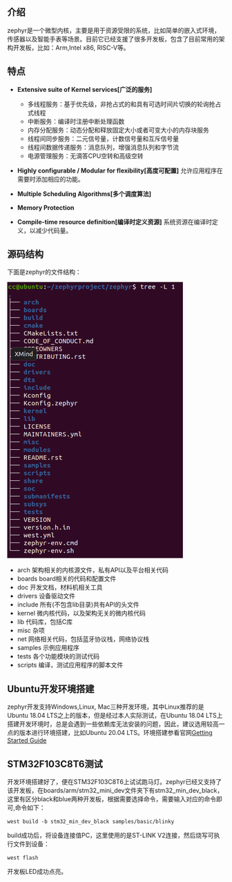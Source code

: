 ## 介绍
zephyr是一个微型内核，主要是用于资源受限的系统，比如简单的嵌入式环境，传感器以及智能手表等场景。目前它已经支援了很多开发板，包含了目前常用的架构开发板，比如：Arm,Intel x86, RISC-V等。

## 特点
* **Extensive suite of Kernel services[广泛的服务]**
	* 多线程服务：基于优先级，非抢占式的和具有可选时间片切换的轮询抢占式线程
	* 中断服务：编译时注册中断处理函数
	* 内存分配服务：动态分配和释放固定大小或者可变大小的内存块服务
	* 线程间同步服务：二元信号量，计数信号量和互斥信号量
	* 线程间数据传递服务：消息队列，增强消息队列和字节流
	* 电源管理服务：无滴答CPU空转和高级空转

* **Highly configurable / Modular for flexibility[高度可配置]**
	允许应用程序在需要时添加相应的功能。

* **Multiple Scheduling Algorithms[多个调度算法]**

* **Memory Protection**

* **Compile-time resource definition[编译时定义资源]**
	系统资源在编译时定义，以减少代码量。

## 源码结构
下面是zephyr的文件结构：

![zephyrFileStructure](https://github.com/ccldmf/zephyr/blob/main/Picture/zephyrFileStructure.png)
* arch
	架构相关的内核源文件，私有API以及平台相关代码
* boards
	board相关的代码和配置文件
* doc
	开发文档，材料机相关工具
* drivers
	设备驱动文件
* include
	所有(不包含lib目录)共有API的头文件
* kernel
	微内核代码，以及架构无关的微内核代码
* lib
	代码库，包括C库
* misc
	杂项
* net
	网络相关代码，包括蓝牙协议栈，网络协议栈
* samples
	示例应用程序
* tests
	各个功能模块的测试代码
* scripts
	编译，测试应用程序的脚本文件

## Ubuntu开发环境搭建
zephyr开发支持Windows,Linux, Mac三种开发环境，其中Linux推荐的是Ubuntu 18.04 LTS之上的版本，但是经过本人实际测试，在Ubuntu 18.04 LTS上搭建开发环境时，总是会遇到一些依赖库无法安装的问题，因此，建议选用较高一点的版本进行环境搭建，比如Ubuntu 20.04 LTS。环境搭建参看官网[Getting Started Guide](https://docs.zephyrproject.org/latest/getting_started/index.html#getting-started-guide)

## STM32F103C8T6测试
开发环境搭建好了，便在STM32F103C8T6上试试跑马灯。zephyr已经又支持了该开发板，在boards/arm/stm32_mini_dev文件夹下有stm32_min_dev_black，这里有区分black和blue两种开发板，根据需要选择命令，需要输入对应的命令即可,命令如下：
```
west build -b stm32_min_dev_black samples/basic/blinky
```
build成功后，将设备连接值PC，这里使用的是ST-LINK V2连接，然后烧写可执行文件到设备：

```
west flash
```
开发板LED成功点亮。
